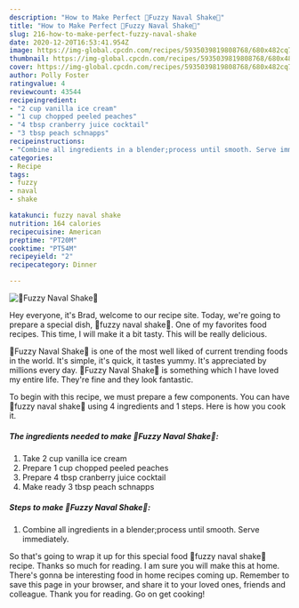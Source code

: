 ```yaml
---
description: "How to Make Perfect 🎊Fuzzy Naval Shake🎉"
title: "How to Make Perfect 🎊Fuzzy Naval Shake🎉"
slug: 216-how-to-make-perfect-fuzzy-naval-shake
date: 2020-12-20T16:53:41.954Z
image: https://img-global.cpcdn.com/recipes/5935039819808768/680x482cq70/🎊fuzzy-naval-shake🎉-recipe-main-photo.jpg
thumbnail: https://img-global.cpcdn.com/recipes/5935039819808768/680x482cq70/🎊fuzzy-naval-shake🎉-recipe-main-photo.jpg
cover: https://img-global.cpcdn.com/recipes/5935039819808768/680x482cq70/🎊fuzzy-naval-shake🎉-recipe-main-photo.jpg
author: Polly Foster
ratingvalue: 4
reviewcount: 43544
recipeingredient:
- "2 cup vanilla ice cream"
- "1 cup chopped peeled peaches"
- "4 tbsp cranberry juice cocktail"
- "3 tbsp peach schnapps"
recipeinstructions:
- "Combine all ingredients in a blender;process until smooth. Serve immediately."
categories:
- Recipe
tags:
- fuzzy
- naval
- shake

katakunci: fuzzy naval shake 
nutrition: 164 calories
recipecuisine: American
preptime: "PT20M"
cooktime: "PT54M"
recipeyield: "2"
recipecategory: Dinner

---
```



![🎊Fuzzy Naval Shake🎉](https://img-global.cpcdn.com/recipes/5935039819808768/680x482cq70/🎊fuzzy-naval-shake🎉-recipe-main-photo.jpg)

Hey everyone, it's Brad, welcome to our recipe site. Today, we're going to prepare a special dish, 🎊fuzzy naval shake🎉. One of my favorites food recipes. This time, I will make it a bit tasty. This will be really delicious.



🎊Fuzzy Naval Shake🎉 is one of the most well liked of current trending foods in the world. It's simple, it's quick, it tastes yummy. It's appreciated by millions every day. 🎊Fuzzy Naval Shake🎉 is something which I have loved my entire life. They're fine and they look fantastic.


To begin with this recipe, we must prepare a few components. You can have 🎊fuzzy naval shake🎉 using 4 ingredients and 1 steps. Here is how you cook it.

<!--inarticleads1-->

##### The ingredients needed to make 🎊Fuzzy Naval Shake🎉:

1. Take 2 cup vanilla ice cream
1. Prepare 1 cup chopped peeled peaches
1. Prepare 4 tbsp cranberry juice cocktail
1. Make ready 3 tbsp peach schnapps




<!--inarticleads2-->

##### Steps to make 🎊Fuzzy Naval Shake🎉:

1. Combine all ingredients in a blender;process until smooth. Serve immediately.




So that's going to wrap it up for this special food 🎊fuzzy naval shake🎉 recipe. Thanks so much for reading. I am sure you will make this at home. There's gonna be interesting food in home recipes coming up. Remember to save this page in your browser, and share it to your loved ones, friends and colleague. Thank you for reading. Go on get cooking!
